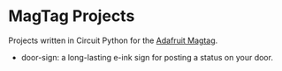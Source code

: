 # MagTag Projects

Projects written in Circuit Python for the [Adafruit Magtag](https://www.adafruit.com/product/4800).

- door-sign: a long-lasting e-ink sign for posting a status on your door.
